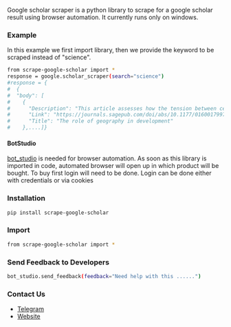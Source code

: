 Google scholar scraper is a python library to scrape for a google scholar result using browser automation. 
It currently runs only on windows.

### Example
In this example we first import library, then we provide the keyword to be scraped instead of "science".
```sh
from scrape-google-scholar import *
response = google.scholar_scraper(search="science")
#response = {
#  {
#  "body": [
#    {
#      "Description": "This article assesses how the tension between centripetal forces (such as forward and backward linkages in production and increasing …",
#      "Link": "https://journals.sagepub.com/doi/abs/10.1177/016001799761012307",
#      "Title": "The role of geography in development"
#    },....]}

```

#### BotStudio
[bot_studio](https://pypi.org/project/bot_studio/) is needed for browser automation. As soon as this library is imported in code, automated browser will open up in which product will be bought. To buy first login will need to be done. Login can be done either with credentials or via cookies


### Installation

```sh
pip install scrape-google-scholar
```

### Import
```sh
from scrape-google-scholar import *
```

### Send Feedback to Developers
```sh
bot_studio.send_feedback(feedback="Need help with this ......")
```

### Contact Us
* [Telegram](https://t.me/datakund)
* [Website](https://datakund.com)

